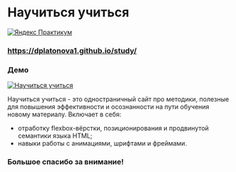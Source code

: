 # Научиться учиться

[![Яндекс Практикум](https://yastatic.net/q/logoaas/v1/%D0%9F%D1%80%D0%B0%D0%BA%D1%82%D0%B8%D0%BA%D1%83%D0%BC.svg?color=6d6e75)](https://praktikum.yandex.ru/)

### https://dplatonova1.github.io/study/

### Демо
[![Научиться учиться](https://image.prntscr.com/image/1X2ELihQT-WwgZ3pNeGRJQ.png)](https://dplatonova1.github.io/study)

Научиться учиться - это одностраничный сайт про методики, полезные для повышения эффективности и осознанности на пути обучения новому материалу.
Включает в себя:
- отработку flexbox-вёрстки, позиционирования и продвинутой семантики языка HTML;
- навыки работы с анимациями, шрифтами и фреймами.

### Большое спасибо за внимание!
